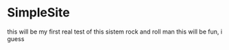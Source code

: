 # SimpleSite
 this will be my first real test of this sistem
rock and roll man
this will be fun, i guess
